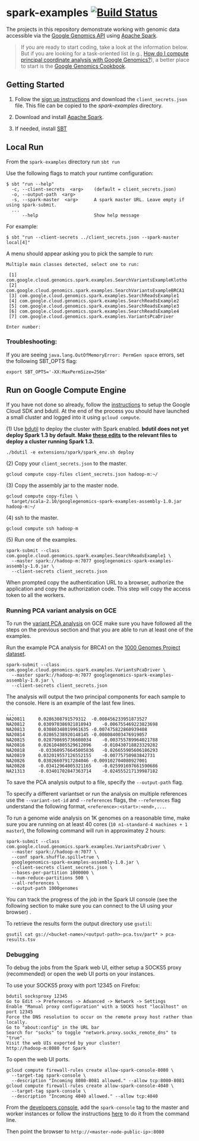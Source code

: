 spark-examples [![Build Status](https://img.shields.io/travis/googlegenomics/spark-examples.svg?style=flat)](https://travis-ci.org/googlegenomics/spark-examples)
==============

The projects in this repository demonstrate working with genomic data accessible via the [Google Genomics API](https://cloud.google.com/genomics/) using [Apache Spark](http://spark.apache.org/).

> If you are ready to start coding, take a look at the information below.  But if you are
> looking for a task-oriented list (e.g., [How do I compute principal coordinate analysis
> with Google Genomics?](http://googlegenomics.readthedocs.org/en/latest/use_cases/compute_principal_coordinate_analysis/index.html)),
> a better place to start is the [Google Genomics Cookbook](http://googlegenomics.readthedocs.org/en/latest/index.html).

Getting Started
---------------

 1. Follow the [sign up instructions](https://cloud.google.com/genomics/install-genomics-tools#authenticate) and download the `client_secrets.json` file. This file can be copied to the _spark-examples_ directory.

 2. Download and install [Apache Spark](https://spark.apache.org/downloads.html).

 3. If needed, install [SBT](http://www.scala-sbt.org/release/docs/Getting-Started/Setup.html)

Local Run
---------
From the `spark-examples` directory run `sbt run`

Use the following flags to match your runtime configuration:

```
$ sbt "run --help"
  -c, --client-secrets  <arg>    (default = client_secrets.json)
  -o, --output-path  <arg>
  -s, --spark-master  <arg>      A spark master URL. Leave empty if using spark-submit.
  ...
      --help                     Show help message
```

For example: 

```
$ sbt "run --client-secrets ../client_secrets.json --spark-master local[4]"
```


A menu should appear asking you to pick the sample to run:
```
Multiple main classes detected, select one to run:

 [1] com.google.cloud.genomics.spark.examples.SearchVariantsExampleKlotho
 [2] com.google.cloud.genomics.spark.examples.SearchVariantsExampleBRCA1
 [3] com.google.cloud.genomics.spark.examples.SearchReadsExample1
 [4] com.google.cloud.genomics.spark.examples.SearchReadsExample2
 [5] com.google.cloud.genomics.spark.examples.SearchReadsExample3
 [6] com.google.cloud.genomics.spark.examples.SearchReadsExample4
 [7] com.google.cloud.genomics.spark.examples.VariantsPcaDriver
 
Enter number:
```

### Troubleshooting:

If you are seeing `java.lang.OutOfMemoryError: PermGen space` errors, set the following SBT_OPTS flag:
```
export SBT_OPTS='-XX:MaxPermSize=256m'
``` 

Run on Google Compute Engine
-----------------------------

If you have not done so already, follow the [instructions](https://cloud.google.com/hadoop/) to setup the Google Cloud SDK and bdutil. At the end of the process you should have launched a small cluster and logged into it using `gcloud compute`.

(1) Use [bdutil](https://cloud.google.com/hadoop/bdutil) to deploy the cluster with Spark enabled.  **bdutil does not yet deploy Spark 1.3 by default. Make [these edits](https://github.com/GoogleCloudPlatform/bdutil/commit/141480076280cdf1fe26fed5da950b54b87803d2) to the relevant files to deploy a cluster running Spark 1.3.**
```
./bdutil -e extensions/spark/spark_env.sh deploy
```
(2) Copy your ``client_secrets.json`` to the master.
```
gcloud compute copy-files client_secrets.json hadoop-m:~/
```
(3) Copy the assembly jar to the master node.
```
gcloud compute copy-files \
  target/scala-2.10/googlegenomics-spark-examples-assembly-1.0.jar  hadoop-m:~/
```
(4) ssh to the master.
```
gcloud compute ssh hadoop-m
```
(5) Run one of the examples.
```
spark-submit --class com.google.cloud.genomics.spark.examples.SearchReadsExample1 \
  --master spark://hadoop-m:7077 googlegenomics-spark-examples-assembly-1.0.jar \
  --client-secrets client_secrets.json
```

When prompted copy the authentication URL to a browser, authorize the application and copy 
the authorization code. This step will copy the access token to all the workers.

### Running PCA variant analysis on GCE
To run the [variant PCA analysis](https://github.com/googlegenomics/spark-examples/blob/master/src/main/scala/com/google/cloud/genomics/spark/examples/VariantsPca.scala) on GCE  make sure you have followed all the steps on the previous section and that you are able to run at least one of the examples.

Run the example PCA analysis for BRCA1 on the [1000 Genomes Project dataset](https://cloud.google.com/genomics/data/1000-genomes).
```
spark-submit --class com.google.cloud.genomics.spark.examples.VariantsPcaDriver \
  --master spark://hadoop-m:7077 googlegenomics-spark-examples-assembly-1.0.jar \
  --client-secrets client_secrets.json
```

The analysis will output the two principal components for each sample to the console. Here is an example of the last few lines.
```
...
NA20811		0.0286308791579312	-0.008456233951873527
NA20812		0.030970386921818943	-0.006755469223823698
NA20813		0.03080348019961635	-0.007475822860939408
NA20814		0.02865238920148145	-0.008084003476919057
NA20815		0.028798695736608034	-0.003755789964021788
NA20816		0.026104805529612096	-0.010430718823329282
NA20818		-0.033609576645005836	-0.026655905606186293
NA20819		0.032019557126552155	-0.00775750983842731
NA20826		0.03026607917284046	-0.009102704080927001
NA20828		-0.03412964005321165	-0.025991697661590686
NA21313		-0.03401702847363714	-0.024555217139987182
```

To save the PCA analysis output to a file, specify the `--output-path` flag.

To specify a different variantset or run the analysis on multiple references use the `--variant-set-id` and  `--references` flags, the `--references` flag understand the following format, `<reference>:<start>:<end>,...`.

To run a genome wide analysis on 1K genomes on a reasonable time, make sure you are running on at least 40 cores (`10 n1-standard-4 machines + 1 master`), the following command will run in approximatey 2 hours:

```
spark-submit --class com.google.cloud.genomics.spark.examples.VariantsPcaDriver \
  --master spark://hadoop-m:7077 \
  --conf spark.shuffle.spill=true \
  googlegenomics-spark-examples-assembly-1.0.jar \
  --client-secrets client_secrets.json \
  --bases-per-partition 1000000 \
  --num-reduce-partitions 500 \
  --all-references \
  --output-path 1000genomes
```

You can track the progress of the job in the Spark UI console (see the following section to make sure you can connect to the UI using your browser) .

To retrieve the results form the output directory use `gsutil`:

```
gsutil cat gs://<bucket-name>/<output-path>-pca.tsv/part* > pca-results.tsv
```

### Debugging 

To debug the jobs from the Spark web UI, either setup a SOCKS5 proxy (recommended)
or open the web UI ports on your instances.

To use your SOCKS5 proxy with port 12345 on Firefox:

```
bdutil socksproxy 12345
Go to Edit -> Preferences -> Advanced -> Network -> Settings
Enable "Manual proxy configuration" with a SOCKS host "localhost" on port 12345
Force the DNS resolution to occur on the remote proxy host rather than locally.
Go to "about:config" in the URL bar
Search for "socks" to toggle "network.proxy.socks_remote_dns" to "true".
Visit the web UIs exported by your cluster!
http://hadoop-m:8080 for Spark
```

To open the web UI ports.

```
gcloud compute firewall-rules create allow-spark-console-8080 \
  --target-tag spark-console \
  --description "Incoming 8080-8081 allowed." --allow tcp:8080-8081
gcloud compute firewall-rules create allow-spark-console-4040 \
  --target-tag spark-console \
  --description "Incoming 4040 allowed." --allow tcp:4040
```
From the [developers console](https://console.developers.google.com/project),
add the `spark-console` tag to the master and worker instances or follow the instructions
[here](https://cloud.google.com/compute/docs/instances#tags) to do it from the command line.

Then point the browser to `http://<master-node-public-ip>:8080`
